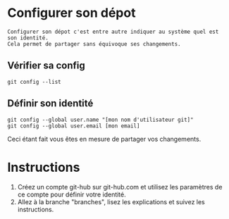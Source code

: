 # Configurer son dépot

	Configurer son dépot c'est entre autre indiquer au système quel est son identité.
	Cela permet de partager sans équivoque ses changements.

## Vérifier sa config
	git config --list
	
## Définir son identité
	git config --global user.name "[mon nom d'utilisateur git]"
	git config --global user.email [mon email]

Ceci étant fait vous êtes en mesure de partager vos changements.

# Instructions

1. Créez un compte git-hub sur git-hub.com et utilisez les paramètres de ce compte pour définir votre identité.
2. Allez à la branche "branches", lisez les explications et suivez les instructions.

	
	
	
	
	
	
	
	
